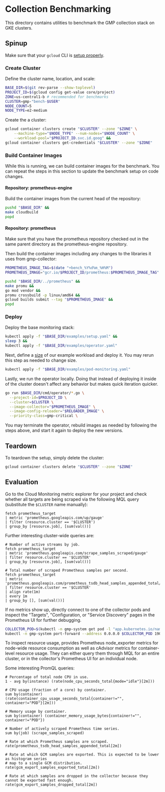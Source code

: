 # Collection Benchmarking

This directory contains utilities to benchmark the GMP collection stack on
GKE clusters.

## Spinup

Make sure that your `gcloud` CLI is [setup properly](https://cloud.google.com/sdk/docs/quickstart).

### Create Cluster

Define the cluster name, location, and scale:

```bash
BASE_DIR=$(git rev-parse --show-toplevel)
PROJECT_ID=$(gcloud config get-value core/project)
ZONE=us-central1-b # recommended for benchmarks
CLUSTER=gmp-"bench-$USER"
NODE_COUNT=5
NODE_TYPE=e2-medium
```

Create the a cluster:

```bash
gcloud container clusters create "$CLUSTER" --zone "$ZONE" \
    --machine-type="$NODE_TYPE" --num-nodes="$NODE_COUNT" \
    --workload-pool="$PROJECT_ID.svc.id.goog" &&
gcloud container clusters get-credentials "$CLUSTER" --zone "$ZONE"
```

### Build Container Images

While this is running, we can build container images for the benchmark. You can repeat
the steps in this section to update the benchmark setup on code changes.

#### Repository: prometheus-engine

Build the container images from the current head of the repository:

```bash
pushd "$BASE_DIR" &&
make cloudbuild
popd
```

#### Repository: prometheus

Make sure that you have the prometheus repository checked out in the same parent
directory as the prometheus-engine repository.

Then build the container images including any changes to the libraries it uses from gmp-collector:

```bash
PROMETHEUS_IMAGE_TAG=$(date "+bench_%Y%d%m_%H%M")
PROMETHEUS_IMAGE="gcr.io/$PROJECT_ID/prometheus:$PROMETHEUS_IMAGE_TAG"

pushd "$BASE_DIR/../prometheus" &&
make promu &&
go mod vendor &&
promu crossbuild -p linux/amd64 &&
gcloud builds submit --tag "$PROMETHEUS_IMAGE" &&
popd
```

### Deploy

Deploy the base monitoring stack:

```bash
kubectl apply -f "$BASE_DIR/examples/setup.yaml" &&
sleep 3 &&
kubectl apply -f "$BASE_DIR/examples/operator.yaml"
```

Next, define a [size](./../examples/example-app.yaml#L25) of our example
workload and deploy it. You may rerun this step as needed to change size.

```bash
kubectl apply -f "$BASE_DIR/examples/pod-monitoring.yaml" 
```

Lastly, we run the operator locally. Doing that instead of deploying it inside of the cluster
doesn't affect any behavior but makes quick iteration quicker.

```bash
go run $BASE_DIR/cmd/operator/*.go \
  --project-id=$PROJECT_ID \
  --cluster=$CLUSTER \
  --image-collector="$PROMETHEUS_IMAGE" \
  --image-config-reloader="$RELOADER_IMAGE" \
  --priority-class=gmp-critical \
```

You may terminate the operator, rebuild images as needed by following the steps above, and
start it again to deploy the new versions.

## Teardown

To teardown the setup, simply delete the cluster:

```bash
gcloud container clusters delete "$CLUSTER" --zone "$ZONE"
```

## Evaluation

Go to the Cloud Monitoring metric explorer for your project and check whether all targets are
being scraped via the following MQL query (substitute the `$CLUSTER` name manually):

```
fetch prometheus_target
| metric 'prometheus.googleapis.com/up/gauge'
| filter (resource.cluster == '$CLUSTER')
| group_by [resource.job], [sum(val())]
```

Further interesting cluster-wide queries are:

```
# Number of active streams by job.
fetch prometheus_target
| metric 'prometheus.googleapis.com/scrape_samples_scraped/gauge'
| filter resource.cluster == '$CLUSTER'
| group_by [resource.job], [sum(val())]

# Total number of scraped Prometheus samples per second.
fetch prometheus_target
| metric 'prometheus.googleapis.com/prometheus_tsdb_head_samples_appended_total/counter'
| filter resource.cluster == '$CLUSTER'
| align rate(1m)
| every 1m
| group_by [], [sum(val())]
```

If no metrics show up, directly connect to one of the collector pods and inspect the "Targets",
"Configuration, or "Service Discovery" pages in the Prometheus UI for further debugging.

```bash
COLLECTOR_POD=$(kubectl -n gmp-system get pod -l "app.kubernetes.io/name=collector" -o name | head -n 1)
kubectl -n gmp-system port-forward --address 0.0.0.0 $COLLECTOR_POD 19090
```

To inspect resource usage, provides Prometheus node_exporter metrics for node-wide resource consumption
as well as cAdvisor metrics for container-level resource usage. They can either query them through MQL
for an entire cluster, or in the collector's Prometheus UI for an individual node.

Some interesting PromQL queries:

```
# Percentage of total node CPU in use.
1 - avg by(instance) (rate(node_cpu_seconds_total{mode="idle"}[2m]))

# CPU usage (fraction of a core) by container.
sum by(container) (rate(container_cpu_usage_seconds_total{container!="", container!="POD"}[2m]))

# Memory usage by container.
sum by(container) (container_memory_usage_bytes{container!="", container!="POD"})

# Number of actively scraped Prometheus time series.
sum by(job) (scrape_samples_scraped)

# Rate at which Prometheus samples are scraped.
rate(prometheus_tsdb_head_samples_appended_total[2m])

# Rate at which GCM samples are exported. This is expected to be lower as histogram series
# map to a single GCM distribution.
rate(gcm_export_samples_exported_total[2m])

# Rate at which samples are dropped in the collector because they cannot be exported fast enough.
rate(gcm_export_samples_dropped_total[2m])
```
